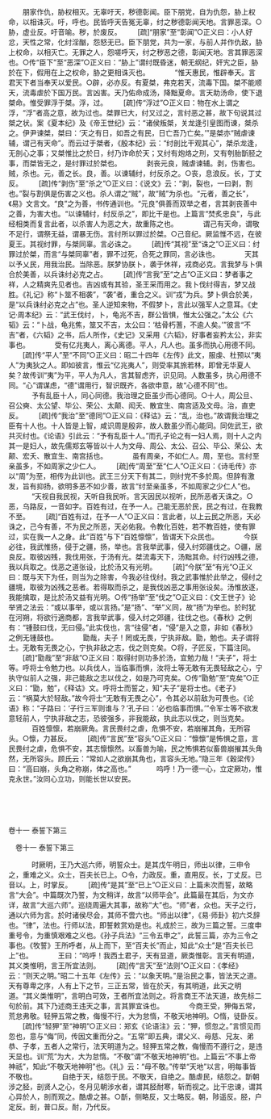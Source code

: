 <!-- { "loadSidebar": true } -->
　　朋家作仇，胁权相灭。无辜吁天，秽德彰闻。臣下朋党，自为仇怨，胁上权命，以相诛灭。吁，呼也。民皆呼天告冤无辜，纣之秽德彰闻天地。言罪恶深。○胁，虚业反。吁音喻。秽，於废反。 
　　[疏]“朋家”至“彰闻”○正义曰：小人好忿，天性之常，化纣淫酗，怨怒无已。臣下朋党，共为一家，与前人并作仇敌，胁上权命，以相灭亡。无罪之人，怨嗟呼天，纣之秽恶之德，彰闻天地。言其罪恶深也。○传“臣下”至“恶深”○正义曰：“胁上”谓纣既昏迷，朝无纲纪，奸宄之臣，胁於在下，假用在上之权命，胁之更相诛灭也。
　
　　“惟天惠民，惟辟奉天。言君天下者当奉天以爱民。○辟，必亦反。有夏桀，弗克若天，流毒下国。桀不能顺天，流毒虐於下国万民。言凶害。天乃佑命成汤，降黜夏命。言天助汤命，使下退桀命。惟受罪浮于桀。浮，过。 
　　[疏]传“浮过”○正义曰：物在水上谓之浮，“浮”者高之意，故为过也。桀罪已大，纣又过之，言纣恶之甚，故下句说其过桀之状。案《夏本纪》及《帝王世纪》云：“诸侯叛桀，关龙逢引皇图而谏，桀杀之。伊尹谏桀，桀曰：‘天之有日，如吾之有民，日亡吾乃亡矣。’”是桀亦“贼虐谏辅，谓己有天命”。而云过于桀者，《殷本纪》云：“纣剖比干观其心”，桀杀龙逢，无剖心之事；又桀惟比之於日，纣乃诈命於天；又纣有炮烙之刑，又有刳胎斮胫之事，而桀皆无之，是纣罪过於桀也。
　
　　剥丧元良，贼虐谏辅。剥，伤害也。贼，杀也。元，善之长。良，善。以谏辅纣，纣反杀之。○丧，息浪反。长，丁丈反。 
　　[疏]传“剥伤”至“杀之”○正义曰：《说文》云：“剥，裂也，一曰剥，割也。”裂与割俱是伤害之义也。杀人谓之“贼”，故“贼”为杀也。“元者，善之长”，《易》文言文。“良”之为善，书传通训也。“元良”俱善而双举之者，言其剥丧善中之善，为害大也。“以谏辅纣，纣反杀之”，即比干是也。上篇言“焚炙忠良”，与此经相类而复言此者，以杀害人为恶之大，故重陈之也。
　
　　谓己有天命，谓敬不足行，谓祭无益，谓暴无伤。言纣所以罪过於桀。○己音纪。厥监惟不远，在彼夏王。其视纣罪，与桀同辜。言必诛之。 
　　[疏]传“其视”至“诛之”○正义曰：纣罪过於桀，而言“与桀同辜”者，罪不过死，合死之罪同，言必诛也。
　
　　天其以予乂民，用我治民。当除恶。朕梦协朕卜，袭于休祥，戎商必克。言我梦与卜俱合於美善，以兵诛纣必克之占。 
　　[疏]传“言我”至“之占”○正义曰：梦者事之祥，人之精爽先见者也。吉凶或有其验，圣王采而用之。我卜伐纣得吉，梦又战胜。《礼记》称“卜筮不相袭”，“袭”者，重合之义。训“戎”为兵。梦卜俱合於美，是“以兵诛纣必克之占”也。圣人逆知来物，不假梦卜，言此以强军人之意耳。《史记·周本纪》云：“武王伐纣，卜，龟兆不吉，群公皆惧，惟太公强之。”太公《六韬》云：“卜战，龟兆焦，筮又不吉，太公曰：‘枯骨朽蓍，不逾人矣。’”彼言“不吉”者，《六韬》之书，后人所作，《史记》又采用《六韬》，好事者妄矜太公，非实事也。
　
　　受有亿兆夷人，离心离德。平人，凡人也。虽多而执心用德不同。 
　　[疏]传“平人”至“不同”○正义曰：昭二十四年《左传》此文，服虔、杜预以“夷人”为夷狄之人。即如彼言，惟云“亿兆夷人”，则受率其旅若林，即曾无华夏人矣？故传训“夷”为平，平人为凡人，言其智虑齐，识见同。人数虽多，执心用德不同。“心”谓谋虑，“德”谓用行，智识既齐，各欲申意，故“心德不同”也。
　
　　予有乱臣十人，同心同德。我治理之臣虽少而心德同。○十人，周公旦、召公奭、太公望、毕公、荣公、太颠、闳夭、散宜生、南宫适及文母。治，直吏反。 
　　[疏]传“我治”至“德同”○正义曰：《释诂》云：“乱，治也。”故谓我治理之臣有十人也。十人皆是上智，咸识周是殷非，故人数虽少而心能同。同佐武王，欲共灭纣也。《论语》引此云：“予有乱臣十人。”而孔子论之有一妇人焉，则十人之内其一是妇人，故先儒郑玄等皆以十人为文母、周公、太公、召公、毕公、荣公、太颠、宏夭、散宜生、南宫括也。
　
　　虽有周亲，不如仁人。周，至也。言纣至亲虽多，不如周家之少仁人。 
　　[疏]传“周至”至“仁人”○正义曰：《诗毛传》亦以“周”为至，相传为此训也。武王三分天下有其二，则纣党不多於周。但辞有激发，旨有抑扬，欲明多恶不如少善，故言“纣至亲虽多，不如周家之少仁人”也。
　
　　“天视自我民视，天听自我民听。言天因民以视听，民所恶者天诛之。○恶，乌路反，一音如字。百姓有过，在予一人。己能无恶於民，民之有过，在我教不至。 
　　[疏]“百姓有过，在予一人”○正义曰：言此者，以上云民之所恶，天必诛之，己今有善，不为民之所恶，天必佑我。令教化百姓，若不教百姓，使有罪过，实在我一人之身。此“百姓”与下“百姓懔懔”，皆谓天下众民也。
　
　　今朕必往，我武惟扬，侵于之疆，扬，举也。言我举武事，侵入纣郊疆伐之。○疆，居良反。取彼凶残，我伐用张，于汤有光。桀流毒天下，汤黜其命。纣行凶残之德，我以兵取之。伐恶之道张设，比於汤又有光明。 
　　[疏]“今朕”至“有光”○正义曰：既与天下为任，则当为之除害，今我必往伐纣。我之武事惟於此举之，侵纣之疆境，取彼为凶残之恶者。若得取而杀之，是我伐凶恶之事用张设矣。汤惟放逐，我能擒取，是比於汤又益有光明。○传“扬举”至“伐之”○正义曰：《文王世子》论举贤之法云：“或以事举，或以言扬。”是“扬”、“举”义同，故“扬”为举也。於时犹在河朔，将欲行適商都，言我举武事，侵入纣之郊疆，往伐之也。《春秋》之例有：“锺鼓曰伐，无曰侵。”此实伐也，言“往侵”者，“侵”是入之意，非如《春秋》之例无锺鼓也。
　
　　勖哉，夫子！罔或无畏，宁执非敌。勖，勉也。夫子谓将士。无敢有无畏之心，宁执非敌之志，伐之则克矣。○将，子匠反，下篇注同。 
　　[疏]“勖哉”至“非敌”○正义曰：取得纣则功多於汤，宜勉力哉！“夫子”，将士等。呼将士令勉力也。以兵伐人，当临事而惧，汝将土等无敢有无畏轻敌之心，宁执守似前人之强，非己能敌之志以伐之，如是乃可克矣。○传“勖勉”至“克矣”○正义曰：“勖，勉”，《释诂》文。呼将士而誓之，知“夫子”是将士也。《老子》云：“祸莫大於轻敌。”故今将士“无敢有无畏之心”，令其必以前敌为可畏也。《论语》称：“子路曰：‘子行三军则谁与？’孔子曰：‘必也临事而惧。’”令军士等不欲发意轻前人，宁执非敌之志，恐彼强多，非我能敌，执此志以伐之，则当克矣。
　
　　百姓懔懔，若崩厥角。言民畏纣之虐，危惧不安，若崩摧其角，无所容头。○懔，力甚反。 
　　[疏]传“言民”至“容头”○正义曰：“懔懔”是怖惧之意，言民畏纣之虐，危惧不安，其志懔懔然。以畜兽为喻，民之怖惧若似畜兽崩摧其头角然，无所容头。顾氏云：“常如人之欲崩其角也，言容头无地。”隐三年《穀梁传》曰：“高曰崩，头角之称崩，体之高也。”
　
　　呜呼！乃一德一心，立定厥功，惟克永世。”汝同心立功，则能长世以安民。 

　

　 

卷十一 泰誓下第三 

　卷十一 泰誓下第三 　 

　
　　时厥明，王乃大巡六师，明誓众士。是其戊午明日，师出以律，三申令之，重难之义。众士，百夫长已上。○令，力政反。重，直用反。长，丁丈反。已音以。上，时掌反。 
　　[疏]传“是其”至“已上”○正义曰：上篇未次而誓，故略言“大会”。中篇既次乃誓，为文稍详，故言“以师毕会”。此篇最在其后，为文亦详，故言“大巡六师”。巡绕周遍大其事，故称“大”也。“师”者，众也。天子之行，通以六师为言。於时诸侯尽会，其师不啻六也。“师出以律”，《易·师卦》初六爻辞也。“律”，法也。行师以法，即誓敕赏劝是也。礼成於三，故为三篇之誓。三度申重号令，为重慎艰难之义也。《孙子兵法》“三令五申之”，此誓三篇，亦为三令之事也。《牧誓》王所呼者，从上而下，至“百夫长”而止，知此“众士”是“百夫长已上”也。
　
　　王曰：“呜呼！我西土君子，天有显道，厥类惟彰。言天有明道，其义类惟明，言王所宜法则。 
　　[疏]传“言天”至“法则”○正义曰：《孝经》云：“则天之明。”昭二十五年《左传》云：“以象天明。”是治民之事，皆法天之道。天有尊卑之序，人有上下之节，三正五常，皆在於天，有其明道，此天之明道。“其义类惟明”，言明白可效，王者所宜法则之。将言商王不法天道，故先标二句於前。其下乃述商王违天之事，言其罪宜诛也。
　
　　今商王受，狎侮五常，荒怠弗敬。轻狎五常之教，侮慢不行，大为怠惰，不敬天地神明。○惰，徒卧反。 
　　[疏]传“轻狎”至“神明”○正义曰：郑玄《论语注》云：“狎，惯忽之。”言惯见而忽也，意与“侮”同，传因文重而分之。“五常”即五典，谓父义、母慈、兄友、弟恭、子孝，五者人之常行，法天明道为之。轻狎五常之教，侮慢而不遵行之，是违天显也。训“荒”为大，大为怠惰。“不敬”谓“不敬天地神明”也。上篇云“不事上帝神祇”，知此“不敬天地神明”也。《礼》云：“毋不敬。”传举“天地”以言，明每事皆不敬也。
　
　　自绝于天，结怨于民。不敬天，自绝之。酷虐民，结怨之。斮朝涉之胫，剖贤人之心，冬月见朝涉水者，谓其胫耐寒，斩而视之。比干忠谏，谓其心异於人，剖而观之。酷虐之甚。○斮，侧略反，又士略反。朝，陟遥反。胫，户定反。剖，普口反。耐，乃代反。 
